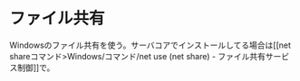 ﻿# ファイル共有

Windowsのファイル共有を使う。サーバコアでインストールしてる場合は[[net shareコマンド>Windows/コマンド/net use (net share) - ファイル共有サービス制御]]で。
